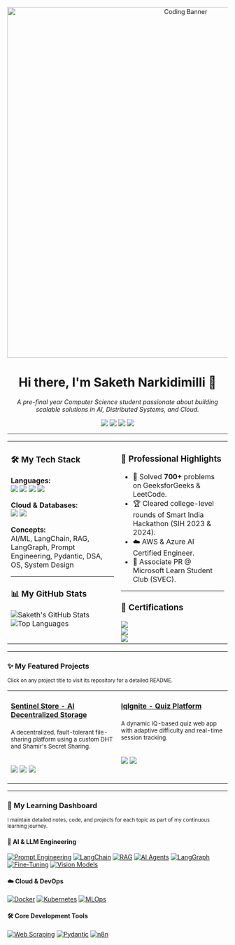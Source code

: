 <!-- 1. HEADER BANNER -->
<p align="center">
  <img src="https://user-images.githubusercontent.com/34342551/221925374-18502204-a0a3-4c3c-8139-8a6f8736a593.gif" alt="Coding Banner" width="800"/>
</p>

<!-- 2. INTRODUCTION -->
<h1 align="center">Hi there, I'm Saketh Narkidimilli 👋</h1>
<p align="center">
  <em>A pre-final year Computer Science student passionate about building scalable solutions in AI, Distributed Systems, and Cloud.</em>
  <br/>
</p>

<!-- 3. SOCIAL & PORTFOLIO LINKS -->
<p align="center">
  <a href="https://www.linkedin.com/in/saketh-narkidimilli-5950a8274/"><img src="https://img.shields.io/badge/LinkedIn-0077B5?style=for-the-badge&logo=linkedin&logoColor=white" /></a>
  <a href="https://portfolio-tau-bice-dtyto4v8ej.vercel.app/"><img src="https://img.shields.io/badge/Portfolio-000000?style=for-the-badge&logo=vercel&logoColor=white" /></a>
  <a href="mailto:sakethnarkidimilli1234@gmail.com"><img src="https://img.shields.io/badge/Gmail-D14836?style=for-the-badge&logo=gmail&logoColor=white" /></a>
  <a href="https://leetcode.com/u/Narkidimilli_Saketh/"><img src="https://img.shields.io/badge/LeetCode-FFA116?style=for-the-badge&logo=leetcode&logoColor=black" /></a>
</p>

---

<!-- 4. TWO-COLUMN "DASHBOARD" -->
<table>
  <tr>
    <!-- LEFT COLUMN: TECH STACK & STATS -->
    <td valign="top" width="50%">
      <h3>🛠️ My Tech Stack</h3>
      <p>
        <b>Languages:</b><br>
        <img src="https://img.shields.io/badge/Java-ED8B00?style=for-the-badge&logo=openjdk&logoColor=white" />
        <img src="https://img.shields.io/badge/Python-3776AB?style=for-the-badge&logo=python&logoColor=white" />
        <img src="https://img.shields.io/badge/C-A8B9CC?style=for-the-badge&logo=c&logoColor=black" />
        <img src="https://img.shields.io/badge/SQL-4479A1?style=for-the-badge&logo=postgresql&logoColor=white" />
      </p>
      <p>
        <b>Cloud & Databases:</b><br>
        <img src="https://img.shields.io/badge/Amazon_AWS-232F3E?style=for-the-badge&logo=amazon-aws&logoColor=white" />
        <img src="https://img.shields.io/badge/MongoDB-4EA94B?style=for-the-badge&logo=mongodb&logoColor=white" />
      </p>
      <p>
        <b>Concepts:</b><br>
         AI/ML, LangChain, RAG, LangGraph, Prompt Engineering, Pydantic, DSA, OS, System Design
      </p>
      <hr/>
      <h3>📊 My GitHub Stats</h3>
      <!-- THIS SECTION IS NOW CORRECTED -->
      <p>
        <img align="center" src="https://github-readme-stats.vercel.app/api?username=NarkidimilliSaketh&show_icons=true&theme=tokyonight&hide_border=true&count_private=true" alt="Saketh's GitHub Stats" />
        <img align="center" src="https://github-readme-stats.vercel.app/api/top-langs/?username=NarkidimilliSaketh&layout=compact&theme=tokyonight&hide_border=true" alt="Top Languages" />
      </p>
    </td>
    <!-- RIGHT COLUMN: HIGHLIGHTS & CERTIFICATIONS -->
    <td valign="top" width="50%">
      <h3>🚀 Professional Highlights</h3>
      <ul>
        <li>🧠 Solved <b>700+</b> problems on GeeksforGeeks & LeetCode.</li>
        <li>🏆 Cleared college-level rounds of Smart India Hackathon (SIH 2023 & 2024).</li>
        <li>☁️ AWS & Azure AI Certified Engineer.</li>
        <li>🤝 Associate PR @ Microsoft Learn Student Club (SVEC).</li>
      </ul>
      <hr/>
      <h3>📜 Certifications</h3>
        <img src="https://img.shields.io/badge/AWS_Academy_Graduate-Cloud_Architecting-FF9900?style=flat-square&logo=amazon-aws" />
        <br>
        <img src="https://img.shields.io/badge/Microsoft_Certified-Azure_AI_Engineer-0078D4?style=flat-square&logo=microsoft-azure" />
        <br>
        <img src="https://img.shields.io/badge/Harvard-CS50's_AI_with_Python-A21F34?style=flat-square&logo=harvard" />
    </td>
  </tr>
</table>

---

<!-- 5. FEATURED PROJECTS -->
### ✨ My Featured Projects
<sub>Click on any project title to visit its repository for a detailed README.</sub>

<table>
  <tr>
    <td width="50%" valign="top">
      <h4><a href="https://github.com/NarkidimilliSaketh/SentinelStore">Sentinel Store - AI Decentralized Storage</a></h4>
      <sub>A decentralized, fault-tolerant file-sharing platform using a custom DHT and Shamir's Secret Sharing.</sub>
      <br><br>
      <p>
        <img src="https://img.shields.io/badge/Python-3776AB?style=for-the-badge&logo=python&logoColor=white" />
        <img src="https://img.shields.io/badge/Distributed_Systems-000000?style=for-the-badge" />
        <img src="https://img.shields.io/badge/Cryptography-007396?style=for-the-badge" />
      </p>
    </td>
    <td width="50%" valign="top">
      <h4><a href="[LINK_TO_IQIGNITE_REPO]">IqIgnite - Quiz Platform</a></h4>
      <sub>A dynamic IQ-based quiz web app with adaptive difficulty and real-time session tracking.</sub>
      <br><br>
      <p>
        <img src="https://img.shields.io/badge/Java-ED8B00?style=for-the-badge&logo=openjdk&logoColor=white" />
        <img src="https://img.shields.io/badge/React-20232A?style=for-the-badge&logo=react&logoColor=61DAFB" />
      </p>
    </td>
  </tr>
</table>

---

<!-- 6. LEARNING DASHBOARD -->
### 🌱 My Learning Dashboard
<sub>I maintain detailed notes, code, and projects for each topic as part of my continuous learning journey.</sub>

<!-- THIS SECTION IS NOW VISIBLE BY DEFAULT -->
<h4><b>🤖 AI & LLM Engineering</b></h4>
<p align="left">
  <a href="[LINK_TO_YOUR_PROMPT_ENGINEERING_FOLDER]"><img src="https://img.shields.io/badge/Prompt_Engineering-4CAF50?style=for-the-badge&logoColor=white" alt="Prompt Engineering"/></a>
  <a href="[LINK_TO_YOUR_LANGCHAIN_FOLDER]"><img src="https://img.shields.io/badge/LangChain-8A2BE2?style=for-the-badge&logoColor=white" alt="LangChain"/></a>
  <a href="[LINK_TO_YOUR_RAG_FOLDER]"><img src="https://img.shields.io/badge/RAG-4A90E2?style=for-the-badge&logoColor=white" alt="RAG"/></a>
  <a href="[LINK_TO_YOUR_AGENTS_FOLDER]"><img src="https://img.shields.io/badge/AI_Agents-008080?style=for-the-badge&logoColor=white" alt="AI Agents"/></a>
  <a href="[LINK_TO_YOUR_LANGGRAPH_FOLDER]"><img src="https://img.shields.io/badge/LangGraph-32CD32?style=for-the-badge&logoColor=white" alt="LangGraph"/></a>
  <a href="[LINK_TO_YOUR_FINETUNING_FOLDER]"><img src="https://img.shields.io/badge/Fine_Tuning-D2691E?style=for-the-badge&logoColor=white" alt="Fine-Tuning"/></a>
  <a href="[LINK_TO_YOUR_VISION_FOLDER]"><img src="https://img.shields.io/badge/Vision_Models-FF4500?style=for-the-badge&logoColor=white" alt="Vision Models"/></a>
</p>

<h4><b>☁️ Cloud & DevOps</b></h4>
<p align="left">
  <a href="[LINK_TO_YOUR_DOCKER_FOLDER]"><img src="https://img.shields.io/badge/Docker-2496ED?style=for-the-badge&logo=docker&logoColor=white" alt="Docker"/></a>
  <a href="[LINK_TO_YOUR_KUBERNETES_FOLDER]"><img src="https://img.shields.io/badge/Kubernetes-326CE5?style=for-the-badge&logo=kubernetes&logoColor=white" alt="Kubernetes"/></a>
  <a href="[LINK_TO_YOUR_MLOPS_FOLDER]"><img src="https://img.shields.io/badge/MLOps-232F3E?style=for-the-badge&logoColor=white" alt="MLOps"/></a>
</p>

<h4><b>🛠️ Core Development Tools</b></h4>
<p align="left">
  <a href="[LINK_TO_YOUR_WEBSCRAPING_FOLDER]"><img src="https://img.shields.io/badge/Web_Scraping-F29111?style=for-the-badge&logoColor=white" alt="Web Scraping"/></a>
  <a href="[LINK_TO_YOUR_PYDANTIC_FOLDER]"><img src="https://img.shields.io/badge/Pydantic-E92063?style=for-the-badge&logoColor=white" alt="Pydantic"/></a>
  <a href="[LINK_TO_YOUR_N8N_FOLDER]"><img src="https://img.shields.io/badge/n8n-1A8272?style=for-the-badge&logo=n8n&logoColor=white" alt="n8n"/></a>
</p>

